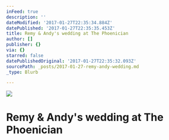 ```yaml
---
inFeed: true
description: ''
dateModified: '2017-01-27T22:35:34.884Z'
datePublished: '2017-01-27T22:35:35.453Z'
title: Remy & Andy's wedding at The Phoenician
author: []
publisher: {}
via: {}
starred: false
datePublishedOriginal: '2017-01-27T22:35:32.093Z'
sourcePath: _posts/2017-01-27-remy-andy-wedding.md
_type: Blurb

---
```

![](https://the-grid-user-content.s3-us-west-2.amazonaws.com/ea40fe2c-4e8b-4e37-9e9a-1a06ce0f3ef7.jpg)

# Remy & Andy's wedding at The Phoenician